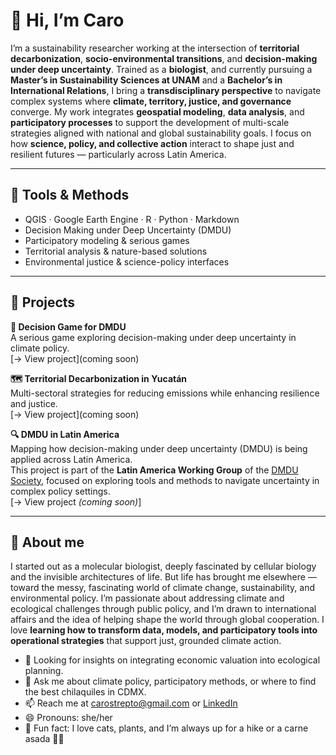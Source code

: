 # 🌿 Hi, I’m Caro 

I’m a sustainability researcher working at the intersection of **territorial decarbonization**, **socio-environmental transitions**, and **decision-making under deep uncertainty**.
Trained as a **biologist**, and currently pursuing a **Master’s in Sustainability Sciences at UNAM** and a **Bachelor’s in International Relations**, I bring a **transdisciplinary perspective** to navigate complex systems where **climate, territory, justice, and governance** converge.
My work integrates **geospatial modeling**, **data analysis**, and **participatory processes** to support the development of multi-scale strategies aligned with national and global sustainability goals. I focus on how **science, policy, and collective action** interact to shape just and resilient futures — particularly across Latin America.

---
## 🔧 Tools & Methods

- QGIS · Google Earth Engine · R · Python · Markdown 
- Decision Making under Deep Uncertainty (DMDU)
- Participatory modeling & serious games
- Territorial analysis & nature-based solutions
- Environmental justice & science-policy interfaces
---
## 📂 Projects
 **🧩 Decision Game for DMDU**  
  A serious game exploring decision-making under deep uncertainty in climate policy.  
  [→ View project](coming soon)
  
**🗺️ Territorial Decarbonization in Yucatán**  
  Multi-sectoral strategies for reducing emissions while enhancing resilience and justice.  
  [→ View project](coming soon)
  
**🔍 DMDU in Latin America**  
  Mapping how decision-making under deep uncertainty (DMDU) is being applied across Latin America.  
  This project is part of the **Latin America Working Group** of the [DMDU Society](https://www.deepuncertainty.org/dmdu-member-groups/), focused on exploring tools and methods to navigate uncertainty in complex policy settings.  
  [→ View project *(coming soon)*]
  
---
## 🧬 About me

I started out as a molecular biologist, deeply fascinated by cellular biology and the invisible architectures of life. But life has brought me elsewhere — toward the messy, fascinating world of climate change, sustainability, and environmental policy.
I’m passionate about addressing climate and ecological challenges through public policy, and I’m drawn to international affairs and the idea of helping shape the world through global cooperation.
I love **learning how to transform data, models, and participatory tools into operational strategies** that support just, grounded climate action.

- 🤔 Looking for insights on integrating economic valuation into ecological planning.
- 💬 Ask me about climate policy, participatory methods, or where to find the best chilaquiles in CDMX.
- 📫 Reach me at [carostrepto@gmail.com](mailto:carostrepto@gmail.com) or [LinkedIn](https://www.linkedin.com/in/carostrepto/)
- 😄 Pronouns: she/her
- 🐾 Fun fact: I love cats, plants, and I’m always up for a hike or a carne asada 🌿🔥
